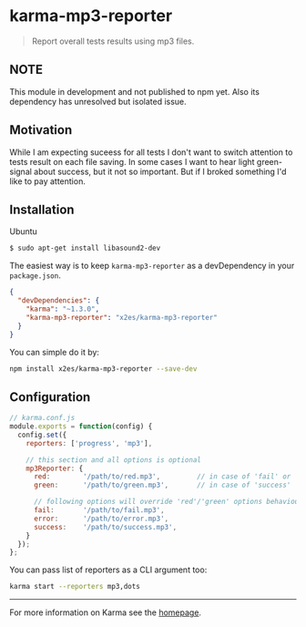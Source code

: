 # karma-mp3-reporter

> Report overall tests results using mp3 files.

## NOTE

This module in development and not published to npm yet.
Also its dependency has unresolved but isolated issue.

## Motivation

While I am expecting suceess for all tests I don't want to switch attention to tests result on each file saving.
In some cases I want to hear light green-signal about success, but it not so important.
But if I broked something I'd like to pay attention.

## Installation

Ubuntu

```bash
$ sudo apt-get install libasound2-dev
```

The easiest way is to keep `karma-mp3-reporter` as a devDependency in your `package.json`.
```json
{
  "devDependencies": {
    "karma": "~1.3.0",
    "karma-mp3-reporter": "x2es/karma-mp3-reporter"
  }
}
```

You can simple do it by:
```bash
npm install x2es/karma-mp3-reporter --save-dev
```

## Configuration
```js
// karma.conf.js
module.exports = function(config) {
  config.set({
    reporters: ['progress', 'mp3'],

    // this section and all options is optional
    mp3Reporter: {
      red:        '/path/to/red.mp3',         // in case of 'fail' or 'error'
      green:      '/path/to/green.mp3',       // in case of 'success'

      // following options will override 'red'/'green' options behaviour
      fail:       '/path/to/fail.mp3',
      error:      '/path/to/error.mp3',
      success:    '/path/to/success.mp3',
    }
  });
};
```

You can pass list of reporters as a CLI argument too:
```bash
karma start --reporters mp3,dots
```

----

For more information on Karma see the [homepage].


[homepage]: http://karma-runner.github.com
